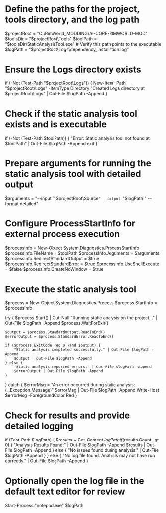 # Define the paths for the project, tools directory, and the log path
$projectRoot = "C:\RimWorld_MODDING\AI-CORE-RIMWORLD-MOD"
$toolsDir = "$projectRoot\Tools"
$toolPath = "$toolsDir\StaticAnalysisTool.exe"  # Verify this path points to the executable
$logPath = "$projectRoot\Logs\dependency_installation.log"

# Ensure the Logs directory exists
if (-Not (Test-Path "$projectRoot\Logs")) {
    New-Item -Path "$projectRoot\Logs" -ItemType Directory
    "Created Logs directory at $projectRoot\Logs" | Out-File $logPath -Append
}

# Check if the static analysis tool exists and is executable
if (-Not (Test-Path $toolPath)) {
    "Error: Static analysis tool not found at $toolPath" | Out-File $logPath -Append
    exit
}

# Prepare arguments for running the static analysis tool with detailed output
$arguments = "--input `"$projectRoot\Source`" --output `"$logPath`" --format detailed"

# Configure ProcessStartInfo for external process execution
$processInfo = New-Object System.Diagnostics.ProcessStartInfo
$processInfo.FileName = $toolPath
$processInfo.Arguments = $arguments
$processInfo.RedirectStandardOutput = $true
$processInfo.RedirectStandardError = $true
$processInfo.UseShellExecute = $false
$processInfo.CreateNoWindow = $true

# Execute the static analysis tool
$process = New-Object System.Diagnostics.Process
$process.StartInfo = $processInfo

try {
    $process.Start() | Out-Null
    "Running static analysis on the project..." | Out-File $logPath -Append
    $process.WaitForExit()

    $output = $process.StandardOutput.ReadToEnd()
    $errorOutput = $process.StandardError.ReadToEnd()

    if ($process.ExitCode -eq 0 -and $output) {
        "Static analysis completed successfully." | Out-File $logPath -Append
        $output | Out-File $logPath -Append
    } else {
        "Static analysis reported errors:" | Out-File $logPath -Append
        $errorOutput | Out-File $logPath -Append
    }
} catch {
    $errorMsg = "An error occurred during static analysis: $($_.Exception.Message)"
    $errorMsg | Out-File $logPath -Append
    Write-Host $errorMsg -ForegroundColor Red
}

# Check for results and provide detailed logging
if (Test-Path $logPath) {
    $results = Get-Content $logPath
    if ($results.Count -gt 0) {
        "Analysis Results Found:" | Out-File $logPath -Append
        $results | Out-File $logPath -Append
    } else {
        "No issues found during analysis." | Out-File $logPath -Append
    }
} else {
    "No log file found. Analysis may not have run correctly." | Out-File $logPath -Append
}

# Optionally open the log file in the default text editor for review
Start-Process "notepad.exe" $logPath
